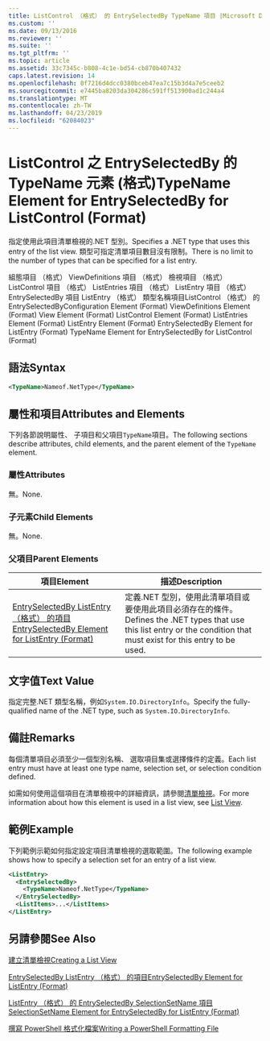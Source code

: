 ```yaml
---
title: ListControl （格式） 的 EntrySelectedBy TypeName 項目 |Microsoft Docs
ms.custom: ''
ms.date: 09/13/2016
ms.reviewer: ''
ms.suite: ''
ms.tgt_pltfrm: ''
ms.topic: article
ms.assetid: 33c7345c-b808-4c1e-bd54-cb870b407432
caps.latest.revision: 14
ms.openlocfilehash: 0f7216d4dcc0380bceb47ea7c15b3d4a7e5ceeb2
ms.sourcegitcommit: e7445ba8203da304286c591ff513900ad1c244a4
ms.translationtype: MT
ms.contentlocale: zh-TW
ms.lasthandoff: 04/23/2019
ms.locfileid: "62084023"
---
```

# <a name="typename-element-for-entryselectedby-for-listcontrol-format"></a><span data-ttu-id="5ed6c-102">ListControl 之 EntrySelectedBy 的 TypeName 元素 (格式)</span><span class="sxs-lookup"><span data-stu-id="5ed6c-102">TypeName Element for EntrySelectedBy for ListControl (Format)</span></span>

<span data-ttu-id="5ed6c-103">指定使用此項目清單檢視的.NET 型別。</span><span class="sxs-lookup"><span data-stu-id="5ed6c-103">Specifies a .NET type that uses this entry of the list view.</span></span> <span data-ttu-id="5ed6c-104">類型可指定清單項目數目沒有限制。</span><span class="sxs-lookup"><span data-stu-id="5ed6c-104">There is no limit to the number of types that can be specified for a list entry.</span></span>

<span data-ttu-id="5ed6c-105">組態項目 （格式） ViewDefinitions 項目 （格式） 檢視項目 （格式） ListControl 項目 （格式） ListEntries 項目 （格式） ListEntry 項目 （格式） EntrySelectedBy 項目 ListEntry （格式） 類型名稱項目ListControl （格式） 的 EntrySelectedBy</span><span class="sxs-lookup"><span data-stu-id="5ed6c-105">Configuration Element (Format) ViewDefinitions Element (Format) View Element (Format) ListControl Element (Format) ListEntries Element (Format) ListEntry Element (Format) EntrySelectedBy Element for ListEntry (Format) TypeName Element for EntrySelectedBy for ListControl (Format)</span></span>

## <a name="syntax"></a><span data-ttu-id="5ed6c-106">語法</span><span class="sxs-lookup"><span data-stu-id="5ed6c-106">Syntax</span></span>

```xml
<TypeName>Nameof.NetType</TypeName>
```

## <a name="attributes-and-elements"></a><span data-ttu-id="5ed6c-107">屬性和項目</span><span class="sxs-lookup"><span data-stu-id="5ed6c-107">Attributes and Elements</span></span>

<span data-ttu-id="5ed6c-108">下列各節說明屬性、 子項目和父項目`TypeName`項目。</span><span class="sxs-lookup"><span data-stu-id="5ed6c-108">The following sections describe attributes, child elements, and the parent element of the `TypeName` element.</span></span>

### <a name="attributes"></a><span data-ttu-id="5ed6c-109">屬性</span><span class="sxs-lookup"><span data-stu-id="5ed6c-109">Attributes</span></span>

<span data-ttu-id="5ed6c-110">無。</span><span class="sxs-lookup"><span data-stu-id="5ed6c-110">None.</span></span>

### <a name="child-elements"></a><span data-ttu-id="5ed6c-111">子元素</span><span class="sxs-lookup"><span data-stu-id="5ed6c-111">Child Elements</span></span>

<span data-ttu-id="5ed6c-112">無。</span><span class="sxs-lookup"><span data-stu-id="5ed6c-112">None.</span></span>

### <a name="parent-elements"></a><span data-ttu-id="5ed6c-113">父項目</span><span class="sxs-lookup"><span data-stu-id="5ed6c-113">Parent Elements</span></span>

|<span data-ttu-id="5ed6c-114">項目</span><span class="sxs-lookup"><span data-stu-id="5ed6c-114">Element</span></span>|<span data-ttu-id="5ed6c-115">描述</span><span class="sxs-lookup"><span data-stu-id="5ed6c-115">Description</span></span>|
|-------------|-----------------|
|[<span data-ttu-id="5ed6c-116">EntrySelectedBy ListEntry （格式） 的項目</span><span class="sxs-lookup"><span data-stu-id="5ed6c-116">EntrySelectedBy Element for ListEntry (Format)</span></span>](./entryselectedby-element-for-listentry-for-listcontrol-format.md)|<span data-ttu-id="5ed6c-117">定義.NET 型別，使用此清單項目或要使用此項目必須存在的條件。</span><span class="sxs-lookup"><span data-stu-id="5ed6c-117">Defines the .NET types that use this list entry or the condition that must exist for this entry to be used.</span></span>|

## <a name="text-value"></a><span data-ttu-id="5ed6c-118">文字值</span><span class="sxs-lookup"><span data-stu-id="5ed6c-118">Text Value</span></span>

<span data-ttu-id="5ed6c-119">指定完整.NET 類型名稱，例如`System.IO.DirectoryInfo`。</span><span class="sxs-lookup"><span data-stu-id="5ed6c-119">Specify the fully-qualified name of the .NET type, such as `System.IO.DirectoryInfo`.</span></span>

## <a name="remarks"></a><span data-ttu-id="5ed6c-120">備註</span><span class="sxs-lookup"><span data-stu-id="5ed6c-120">Remarks</span></span>

<span data-ttu-id="5ed6c-121">每個清單項目必須至少一個型別名稱、 選取項目集或選擇條件的定義。</span><span class="sxs-lookup"><span data-stu-id="5ed6c-121">Each list entry must have at least one type name, selection set, or selection condition defined.</span></span>

<span data-ttu-id="5ed6c-122">如需如何使用這個項目在清單檢視中的詳細資訊，請參閱[清單檢視](./creating-a-list-view.md)。</span><span class="sxs-lookup"><span data-stu-id="5ed6c-122">For more information about how this element is used in a list view, see [List View](./creating-a-list-view.md).</span></span>

## <a name="example"></a><span data-ttu-id="5ed6c-123">範例</span><span class="sxs-lookup"><span data-stu-id="5ed6c-123">Example</span></span>

<span data-ttu-id="5ed6c-124">下列範例示範如何指定設定項目清單檢視的選取範圍。</span><span class="sxs-lookup"><span data-stu-id="5ed6c-124">The following example shows how to specify a selection set for an entry of a list view.</span></span>

```xml
<ListEntry>
  <EntrySelectedBy>
    <TypeName>Nameof.NetType</TypeName>
  </EntrySelectedBy>
  <ListItems>...</ListItems>
</ListEntry>
```

## <a name="see-also"></a><span data-ttu-id="5ed6c-125">另請參閱</span><span class="sxs-lookup"><span data-stu-id="5ed6c-125">See Also</span></span>

[<span data-ttu-id="5ed6c-126">建立清單檢視</span><span class="sxs-lookup"><span data-stu-id="5ed6c-126">Creating a List View</span></span>](./creating-a-list-view.md)

[<span data-ttu-id="5ed6c-127">EntrySelectedBy ListEntry （格式） 的項目</span><span class="sxs-lookup"><span data-stu-id="5ed6c-127">EntrySelectedBy Element for ListEntry (Format)</span></span>](./entryselectedby-element-for-listentry-for-listcontrol-format.md)

[<span data-ttu-id="5ed6c-128">ListEntry （格式） 的 EntrySelectedBy SelectionSetName 項目</span><span class="sxs-lookup"><span data-stu-id="5ed6c-128">SelectionSetName Element for EntrySelectedBy for ListEntry (Format)</span></span>](./selectionsetname-element-for-entryselectedby-for-listcontrol-format.md)

[<span data-ttu-id="5ed6c-129">撰寫 PowerShell 格式化檔案</span><span class="sxs-lookup"><span data-stu-id="5ed6c-129">Writing a PowerShell Formatting File</span></span>](./writing-a-powershell-formatting-file.md)
